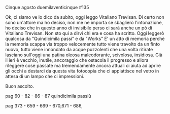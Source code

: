 Cinque agosto duemilaventicinque
#135

Ok, ci siamo
ve lo dico da subito, oggi leggo Vitaliano Trevisan.
Di certo non sono un'attore ma ho deciso, non me ne importa se sbaglierò l'intonazione, ho deciso che in questo anno di invisibile perso ci sarà anche un pò di Vitaliano Trevisan.
Non sto qui a dirvi chi era e cosa ha scritto. Oggi leggerò qualcosa da "Quindicimila passi" e da "Works"
E' un atto di memoria 
perchè la memoria scappa via troppo velocemente
tutto viene travolto da un finto nuovo, 
tutto viene innondato da acque puzzolenti che una volta ritirate lasciano sull'oggi una patina oleosa maleodorante, scivolosa, insidiosa.
Già il ieri è vecchio, inutile, ancoraggio che ostacola il progresso e allora rileggere cose passate ma tremendamente ancora attuali ci aiuta ad aprire gli occhi a destarci da questa vita fotocopia che ci appiattisce nel vetro in attesa di un lampo che ci impressioni.

Buon ascolto.

pag 60 - 82 - 86 - 87  quindicimila passiù

pag 373 - 659 - 669 - 670,671 - 686, 



